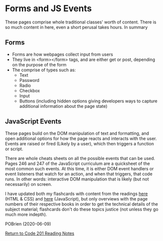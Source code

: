 # Forms and JS Events

These pages comprise whole traditional classes' worth of content. There is so much content in here, even a short perusal takes hours. In summary

## Forms
- Forms are how webpages collect input from users
- They live in \<form>\</form> tags, and are either get or post, depending on the purpose of the form
- The comprise of types such as:
  - Text
  - Password
  - Radio
  - Checkbox
  - Input
  - Buttons (including hidden options giving developers ways to capture additional information about the page state)

## JavaScript Events

These pages build on the DOM manipulation of text and formatting, and open additional options for how the page reacts and interacts with the user. Events are raised or fired (Likely by a user), which then triggers a function or script.

There are whole cheats sheets on all the possible events that can be used. Pages 246 and 247 of the JavaScript curriculum are a quicksheet of the most common such events. At this time, it is either DOM event handlers or event listeners that watch for an action, and when that triggers, that code runs. In other words: interactive DOM manipulation that is likely (but not necessarily) on screen.

I have updated both my flashcards with content from the readings [here](https://github.com/PVOBrien/reading-notes/blob/master/html-and-css-flashcards.pdf) (HTML & CSS) and [here](https://github.com/PVOBrien/reading-notes/blob/master/javascript-and-jquery-flashcards.pdf) (JavaScript), but only overviews with the page numbers of their respective books in order to get the technical details of the subject material; flashcards don't do these topics justice (not unless they go much more indepth).

POBrien (2020-06-09)

[Return to Code 201 Reading Notes](https://pvobrien.github.io/reading-notes/)
